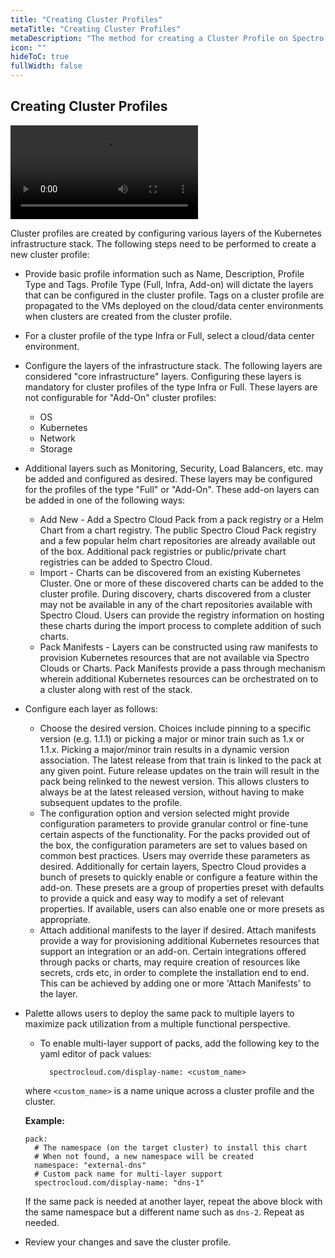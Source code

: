 ```yaml
---
title: "Creating Cluster Profiles"
metaTitle: "Creating Cluster Profiles"
metaDescription: "The method for creating a Cluster Profile on Spectro Cloud"
icon: ""
hideToC: true
fullWidth: false
---
```


## Creating Cluster Profiles

 ![alt text](/aws-full-profile.mp4)

Cluster profiles are created by configuring various layers of the Kubernetes infrastructure stack. The following steps need to be performed to create a new cluster profile:

* Provide basic profile information such as Name, Description, Profile Type and Tags. Profile Type (Full, Infra, Add-on) will dictate the layers that can be configured in the cluster profile. Tags on a cluster profile are propagated to the VMs deployed on the cloud/data center environments when clusters are created from the cluster profile.
* For a cluster profile of the type Infra or Full, select a cloud/data center environment. 
* Configure the layers of the infrastructure stack. The following layers are considered "core infrastructure" layers. Configuring these layers is mandatory for cluster profiles of the type Infra or Full. These layers are not configurable for "Add-On" cluster profiles:
   
  * OS
  * Kubernetes
  * Network
  * Storage


* Additional layers such as Monitoring, Security, Load Balancers, etc. may be added and configured as desired. These layers may be configured for the profiles of the type "Full" or "Add-On". These add-on layers can be added in one of the following ways:

  * Add New - Add a Spectro Cloud Pack from a pack registry or a Helm Chart from a chart registry. The public Spectro Cloud Pack registry and a few popular helm chart repositories are already available out of the box. Additional pack registries or public/private chart registries can be added to Spectro Cloud. 
  * Import - Charts can be discovered from an existing Kubernetes Cluster. One or more of these discovered charts can be added to the cluster profile. During discovery, charts discovered from a cluster may not be available in any of the chart repositories available with Spectro Cloud. Users can provide the registry information on  hosting these charts during the import process to complete addition of such charts.
  * Pack Manifests - Layers can be constructed using raw manifests to provision Kubernetes resources that are not available via Spectro Clouds or Charts. Pack Manifests provide a pass through mechanism wherein additional Kubernetes resources can be orchestrated on to a cluster along with rest of the stack. 


* Configure each layer as follows:

  * Choose the desired version. Choices include pinning to a specific version (e.g. 1.1.1) or picking a major or minor train such as 1.x or 1.1.x. Picking a major/minor train results in a dynamic version association. The latest release from that train is linked to the pack at any given point. Future release updates on the train will result in the pack being relinked to the newest version. This allows clusters to always be at the latest released version, without having to make subsequent updates to the profile.
  * The configuration option and version selected might provide configuration parameters to provide granular control or fine-tune certain aspects of the functionality. For the packs provided out of the box, the configuration parameters are set to values based on common best practices. Users may override these parameters as desired. Additionally for certain layers, Spectro Cloud provides a bunch of presets to quickly enable or configure a feature within the add-on. These presets are a group of properties preset with defaults to provide a quick and easy way to modify a set of relevant properties. If available, users can also enable one or more presets as appropriate. 
  * Attach additional manifests to the layer if desired. Attach manifests provide a way for provisioning additional Kubernetes resources that support an integration or an add-on. Certain integrations offered through packs or charts, may require creation of resources like secrets, crds etc, in order to complete the installation end to end. This can be achieved by adding one or more 'Attach Manifests' to the layer. 
* Palette allows users to deploy the same pack to multiple layers to maximize pack utilization from a multiple functional perspective. 
  * To enable multi-layer support of packs, add the following key to the yaml editor of pack values:
      
    ```
      spectrocloud.com/display-name: <custom_name>
    ```	 
   where `<custom_name>` is a name unique across a cluster profile and the cluster.
 
    **Example:**

    ```
    pack:
      # The namespace (on the target cluster) to install this chart
      # When not found, a new namespace will be created
      namespace: "external-dns"
      # Custom pack name for multi-layer support
      spectrocloud.com/display-name: "dns-1"
    ```

    If the same pack is needed at another layer, repeat the above block with the same namespace but a different name such as `dns-2`. Repeat as needed.
* Review your changes and save the cluster profile.
